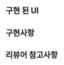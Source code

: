 <!-- ✨필요한것만 가져다가 사용하세용 안쓰는것 지우고 올리길 바라요 -->

<!-- table template
|내용1|내용2|내용3|
|:---:|:---:|:---:|
|이미지1|이미지2|이미지3|
-->

<!-- 체크박스
- [ ] 체크박스1
-->

## 구현 된 UI

## 구현사항

## 리뷰어 참고사항
